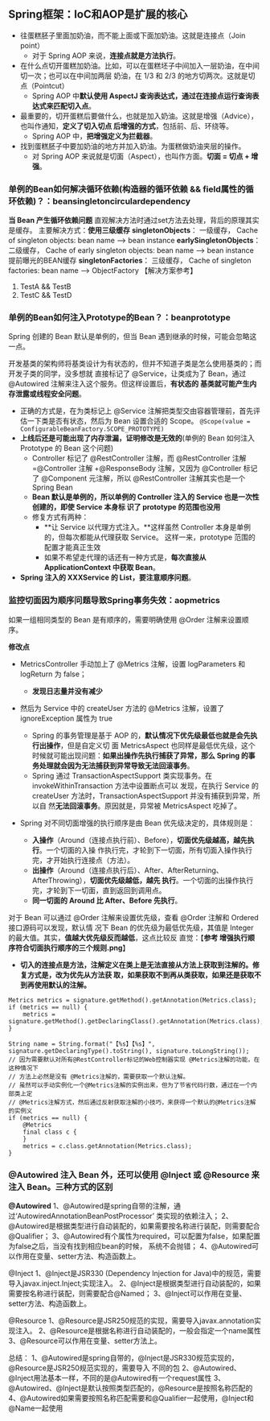 ## Spring框架：IoC和AOP是扩展的核心
- 往蛋糕胚子里面加奶油，而不能上面或下面加奶油。这就是连接点（Join point）
    - 对于 Spring AOP 来说，**连接点就是方法执行**。
- 在什么点切开蛋糕加奶油。比如，可以在蛋糕坯子中间加入一层奶油，在中间切一次；也可以在中间加两层
奶油，在 1/3 和 2/3 的地方切两次。这就是切点（Pointcut）
    - Spring AOP 中**默认使用 AspectJ 查询表达式，通过在连接点运行查询表达式来匹配切入点**。
- 最重要的，切开蛋糕后要做什么，也就是加入奶油。这就是增强（Advice），也叫作通知，**定义了切入切点
后增强的方式**，包括前、后、环绕等。
    - Spring AOP 中，**把增强定义为拦截器**。
- 找到蛋糕胚子中要加奶油的地方并加入奶油。为蛋糕做奶油夹层的操作。
    - 对 Spring AOP 来说就是切面（Aspect），也叫作方面。**切面 = 切点 + 增强**。

### 单例的Bean如何解决循环依赖(构造器的循环依赖 && field属性的循环依赖)？：beansingletoncirculardependency
**当 Bean 产生循环依赖问题**
直观解决方法时通过set方法去处理，背后的原理其实是缓存。
主要解决方式：**使用三级缓存**
**singletonObjects**： 一级缓存， Cache of singleton objects: bean name --> bean instance
**earlySingletonObjects**： 二级缓存， Cache of early singleton objects: bean name --> bean instance 提前曝光的BEAN缓存
**singletonFactories**： 三级缓存， Cache of singleton factories: bean name --> ObjectFactory
【解决方案参考】
1. TestA && TestB
2. TestC && TestD

### 单例的Bean如何注入Prototype的Bean？：beanprototype
Spring 创建的 Bean 默认是单例的，但当 Bean 遇到继承的时候，可能会忽略这一点。

开发基类的架构师将基类设计为有状态的，但并不知道子类是怎么使用基类的；而开发子类的同学，没多想就
直接标记了 @Service，让类成为了 Bean，通过 @Autowired 注解来注入这个服务。但这样设置后，**有状态的
基类就可能产生内存泄露或线程安全问题**。
- 正确的方式是，在为类标记上 @Service 注解把类型交由容器管理前，首先评估一下类是否有状态，然后为
Bean 设置合适的 Scope。
`@Scope(value = ConfigurableBeanFactory.SCOPE_PROTOTYPE)`
- **上线后还是可能出现了内存泄漏，证明修改是无效的**(单例的 Bean 如何注入 Prototype 的 Bean 这个问题)
    - Controller 标记了 @RestController 注解，而 @RestController 注解 =@Controller 注解 +@ResponseBody 
    注解，又因为 @Controller 标记了 @Component 元注解，所以 @RestController 注解其实也是一个 Spring Bean
    - **Bean 默认是单例的，所以单例的 Controller 注入的 Service 也是一次性创建的，即使 Service 本身标
    识了 prototype 的范围也没用**
    - 修复方式有两种：
        - **让 Service 以代理方式注入。**这样虽然 Controller 本身是单例的，但每次都能从代理获取 Service。
        这样一来，prototype 范围的配置才能真正生效
        - 如果不希望走代理的话还有一种方式是，**每次直接从 ApplicationContext 中获取 Bean**。
- **Spring 注入的 XXXService 的 List，要注意顺序问题**。

### 监控切面因为顺序问题导致Spring事务失效：aopmetrics
如果一组相同类型的 Bean 是有顺序的，需要明确使用 @Order 注解来设置顺序。

**修改点**
- MetricsController 手动加上了 @Metrics 注解，设置 logParameters 和 logReturn 为 false；
    - **发现日志量并没有减少**
- 然后为 Service 中的 createUser 方法的 @Metrics 注解，设置了 ignoreException 属性为 true
    - Spring 的事务管理是基于 AOP 的，**默认情况下优先级最低也就是会先执行出操作**，但是自定义切
    面 MetricsAspect 也同样是最低优先级，这个时候就可能出现问题：**如果出操作先执行捕获了异常，那么 
    Spring 的事务处理就会因为无法捕获到异常导致无法回滚事务**。
    - Spring 通过 TransactionAspectSupport 类实现事务。在 invokeWithinTransaction 方法中设置断点可以
    发现，在执行 Service 的 createUser 方法时，TransactionAspectSupport 并没有捕获到异常，所以自
    然**无法回滚事务**。原因就是，异常被 MetricsAspect 吃掉了。

- Spring 对不同切面增强的执行顺序是由 Bean 优先级决定的，具体规则是：
    - **入操作**（Around（连接点执行前）、Before），**切面优先级越高，越先执行**。一个切面的入操
    作执行完，才轮到下一切面，所有切面入操作执行完，才开始执行连接点（方法）。
    - **出操作**（Around（连接点执行后）、After、AfterReturning、AfterThrowing），**切面优先级越低，越先
    执行**。一个切面的出操作执行完，才轮到下一切面，直到返回到调用点。
    - **同一切面的 Around 比 After、Before 先执行**。

对于 Bean 可以通过 @Order 注解来设置优先级，查看 @Order 注解和 Ordered 接口源码可以发现，默认情
况下 Bean 的优先级为最低优先级，其值是 Integer 的最大值。其实，**值越大优先级反而越低**，这点比较反
直觉：【**参考 增强执行顺序符合切面执行顺序的三个规则.png**】

- **切入的连接点是方法，注解定义在类上是无法直接从方法上获取到注解的。修复方式是，改为优先从方法获
取，如果获取不到再从类获取，如果还是获取不到再使用默认的注解。**
```
Metrics metrics = signature.getMethod().getAnnotation(Metrics.class);
if (metrics == null) {
    metrics = signature.getMethod().getDeclaringClass().getAnnotation(Metrics.class);
}

String name = String.format("【%s】【%s】", signature.getDeclaringType().toString(), signature.toLongString());
// 因为需要默认对所有@RestController标记的Web控制器实现 @Metrics注解的功能，在这种情况下
// 方法上必然是没有 @Metrics注解的，需要获取一个默认注解。
// 虽然可以手动实例化一个@Metrics注解的实例出来，但为了节省代码行数，通过在一个内部类上定
// @Metrics注解方式，然后通过反射获取注解的小技巧，来获得一个默认的@Metrics注解的实例义
if (metrics == null) {
    @Metrics
    final class c {
    }
    metrics = c.class.getAnnotation(Metrics.class);
}
```

### @Autowired 注入 Bean 外，还可以使用 @Inject 或 @Resource 来注入 Bean。三种方式的区别
**@Autowired**
1、@Autowired是spring自带的注解，通过‘AutowiredAnnotationBeanPostProcessor’ 类实现的依赖注入；
2、@Autowired是根据类型进行自动装配的，如果需要按名称进行装配，则需要配合@Qualifier；
3、@Autowired有个属性为required，可以配置为false，如果配置为false之后，当没有找到相应bean的时候，
系统不会抛错；
4、@Autowired可以作用在变量、setter方法、构造函数上。

@Inject
1、@Inject是JSR330 (Dependency Injection for Java)中的规范，需要导入javax.inject.Inject;实现注入。
2、@Inject是根据类型进行自动装配的，如果需要按名称进行装配，则需要配合@Named；
3、@Inject可以作用在变量、setter方法、构造函数上。

@Resource
1、@Resource是JSR250规范的实现，需要导入javax.annotation实现注入。
2、@Resource是根据名称进行自动装配的，一般会指定一个name属性
3、@Resource可以作用在变量、setter方法上。

总结：
1、@Autowired是spring自带的，@Inject是JSR330规范实现的，@Resource是JSR250规范实现的，需要导入
不同的包
2、@Autowired、@Inject用法基本一样，不同的是@Autowired有一个request属性
3、@Autowired、@Inject是默认按照类型匹配的，@Resource是按照名称匹配的
4、@Autowired如果需要按照名称匹配需要和@Qualifier一起使用，@Inject和@Name一起使用











